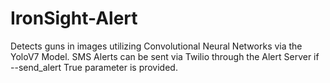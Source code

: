 # IronSight-Alert
Detects guns in images utilizing Convolutional Neural Networks via the YoloV7 Model. SMS Alerts can be sent via Twilio through the Alert Server if --send_alert True parameter is provided.
